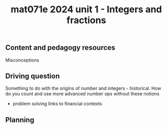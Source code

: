 ﻿---
tags: mat071e, teaching-mathematics, 2024
title: mat071e 2024 unit 1 - Integers and fractions
type: note
---
## Content and pedagogy resources


Misconceptions

## Driving question

Something to do with the origins of number and integers - historical. How do you count and use more advanced number ops without these notions

- problem solving links to financial contexts

## Planning
